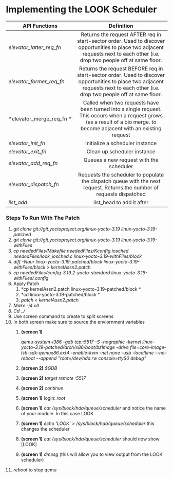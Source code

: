 # Implementing the LOOK Scheduler
| API Functions        | Definition  |
| ------------- |:-------------:| 
| *elevator_latter_req_fn*      | Returns the request AFTER req in start-sector order. Used to discover opportunities to place two adjacent requests next to each other (i.e. drop two people off at same floor. | 
| *elevator_former_req_fn*      | Returns the request BEFORE req in start-sector order. Used to discover opportunities to place two adjacent requests next to each other (i.e. drop two people off at same floor. |  
| *elevator_merge_req_fn * 		| Called when two requests have been turned into a single request. This occurs when a request grows (as a result of a bio merge. to become adjacent with an existing request |
| *elevator_init_fn*			| Initialize a scheduler instance |
| *elevator_exit_fn*			| Clean up scheduler instance |
| *elevator_add_req_fn*			| Queues a new request with the scheduler |
| *elevator_dispatch_fn*		| Requests the scheduler to populate the dispatch queue with the next request. Returns the number of requests dispatched |
| *list_add*					| list_head to add it after |

### Steps To Run With The Patch
1. *git clone git://git.yoctoproject.org/linux-yocto-3.19  linux-yocto-3.19-patched*
2. *git clone git://git.yoctoproject.org/linux-yocto-3.19  linux-yocto-3.19-withFiles*
3. *cp  neededFiles/Makefile neededFiles/Kconfig.iosched neededFiles/look_iosched.c linux-yocto-3.19-withFiles/block*
4. *diff -Naur linux-yocto-3.19-patched/block   linux-yocto-3.19-withFiles/block > kernelAssn2.patch*
5. *cp neededFiles/config-3.19.2-yocto-standard  linux-yocto-3.19-withFiles/.config*
6. Apply Patch
	1. *cp kernelAssn2.patch  linux-yocto-3.19-patched/block *
	2. *cd linux-yocto-3.19-patched/block *
	3. *patch < kernelAssn2.patch*
7. *Make -j4 all*
8. *Cd ../*
9. Use screen command to create to split screens
10. In both screen make sure to source the enviornment variables
	1. __(screen 1)__
	
		*qemu-system-i386 -gdb tcp::5517 -S -nographic -kernel linux-yocto-3.19-patched/arch/x86/boot/bzImage -drive file=core-image-lsb-sdk-qemux86.ext4 -enable-kvm -net none -usb -localtime --no-reboot 	--append "root=/dev/hda rw console=ttyS0 debug"*

	2. __(screen 2)__ *$GDB*
	3. __(screen 2)__ *target remote :5517*
	4. __(screen 2)__ *continue*
	5. __(screen 1)__ login: *root*
	6. __(screen 1)__ *cat /sys/block/hda/queue/scheduler* and notice the name of your module. In this case LOOK
	7. __(screen 1)__ *echo 'LOOK' > /sys/block/hda/queue/scheduler* this changes the scheduler
	8. __(screen 1)__ *cat /sys/block/hda/queue/scheduler* should now show [LOOK]
	9. __(screen 1)__ *dmesg* (this will allow you to view output from the LOOK scheduler)
11. *reboot* to stop qemu